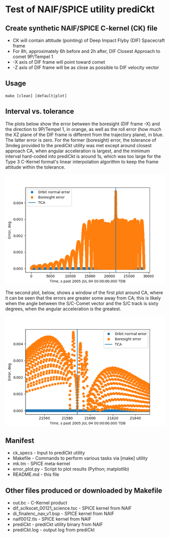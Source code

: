 # Test of NAIF/SPICE utility prediCkt

## Create synthetic NAIF/SPICE C-kernel (CK) file

* CK will contain attitude (pointing) of Deep Impact Flyby (DIF) Spacecraft frame
* For 8h, approximately 6h before and 2h after, DIF Closest Approach to comet 9P/Tempel 1
* -X axis of DIF frame will point toward comet
* -Z axis of DIF frame will be as close as possible to DIF velocity vector


## Usage

    make [clean] [default|plot]

## Interval vs. tolerance

The plots below show the error between the boresight (DIF frame -X) and the direction to 9P/Tempel 1, in orange,
as well as the roll error (how much the XZ plane of the DIF frame is different from the trajectory plane), in blue.
The latter error is zero.
For the former (boresight) error,
the tolerance of 3mdeg provided to the prediCkt utility was met except around closest approach CA,
when angular acceleration is largest, and the minimum interval hard-coded into prediCkt is around 1s,
which was too large for the Type 3 C-Kernel format's linear interpolation algorithm to keep the frame
attitude within the tolerance.

 ![](https://github.com/drbitboy/SPICE_prediCkt_test/raw/master/img/full_plot.png)

The second plot, below,  shows a window of the first plot around CA, where it can be seen that the
errors are greater some away from CA; this is likely when the angle between the S/C-Comet
vector and the S/C track is sixty degrees, when the angular acceleration is the greatest.

 ![](https://github.com/drbitboy/SPICE_prediCkt_test/raw/master/img/sub_plot.png)

## Manifest
* ck_specs - Input to prediCkt utility
* Makefile - Commands to perform various tasks via [make] utility
* mk.tm - SPICE meta-kernel
* error_plot.py - Script to plot results (Python; matplotlib)
* README.md - this file

## Other files produced or downloaded by Makefile

* out.bc - C-Kernel product
* dif_sclkscet_00121_science.tsc - SPICE kernel from NAIF
* di_finalenc_nav_v1.bsp - SPICE kernel from NAIF
* naif0012.tls - SPICE kernel from NAIF
* prediCkt - prediCkt utility binary from NAIF
* prediCkt.log - output log from prediCkt
